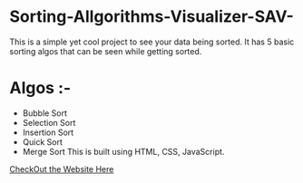 # Sorting-Allgorithms-Visualizer-SAV-
This is a simple yet cool project to see your data being sorted. It has 5 basic sorting algos that can be seen while getting sorted.
# Algos :- 
 * Bubble Sort 
 * Selection Sort
 * Insertion Sort
 * Quick Sort
 * Merge Sort
This is built using HTML, CSS, JavaScript.

[CheckOut the Website Here]()
